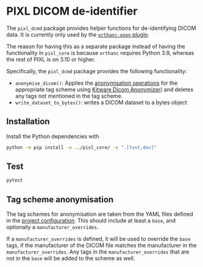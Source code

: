# PIXL DICOM de-identifier

The `pixl_dcmd` package provides helper functions for de-identifying DICOM data. It is currently
only used by the [`orthanc-anon` plugin](../orthanc/orthanc-anon/plugin/pixl.py).

The reason for having this as a separate package instead of having the functionality in `pixl_core`
is because `orthanc` requires Python 3.9, whereas the rest of PIXL is on 3.10 or higher.

Specifically, the `pixl_dcmd` package provides the following functionality:

- `anonymise_dicom()`: Applies the [anonymisation operations](#tag-scheme-anonymisation) for the appropriate tag scheme using [Kitware Dicom Anonymizer](https://github.com/KitwareMedical/dicom-anonymizer)) and deletes any tags not mentioned in the tag scheme.
- `write_dataset_to_bytes()`: writes a DICOM dataset to a bytes object

## Installation

Install the Python dependencies with

```bash
python -m pip install -e ../pixl_core/ -e ".[test,dev]"
```

## Test

```bash
pytest
```

## Tag scheme anonymisation

The tag schemes for anonymisation are taken from the YAML files defined in the
[project configuration](../README.md#the-config-YAML-file). This should include at least a `base`,
and optionally a `manufacturer_overrides`.

If a `manufacturer_overrides` is defined, it will be used to override the `base` tags, if the
manufacturer of the DICOM file matches the manufacturer in the `manufacturer_overrides`. Any tags
in the `manufacturer_overrides` that are not in the `base` will be added to the scheme as well.
